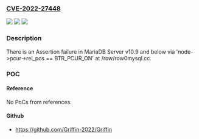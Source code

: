 ### [CVE-2022-27448](https://cve.mitre.org/cgi-bin/cvename.cgi?name=CVE-2022-27448)
![](https://img.shields.io/static/v1?label=Product&message=n%2Fa&color=blue)
![](https://img.shields.io/static/v1?label=Version&message=n%2Fa&color=blue)
![](https://img.shields.io/static/v1?label=Vulnerability&message=n%2Fa&color=brighgreen)

### Description

There is an Assertion failure in MariaDB Server v10.9 and below via 'node->pcur->rel_pos == BTR_PCUR_ON' at /row/row0mysql.cc.

### POC

#### Reference
No PoCs from references.

#### Github
- https://github.com/Griffin-2022/Griffin

